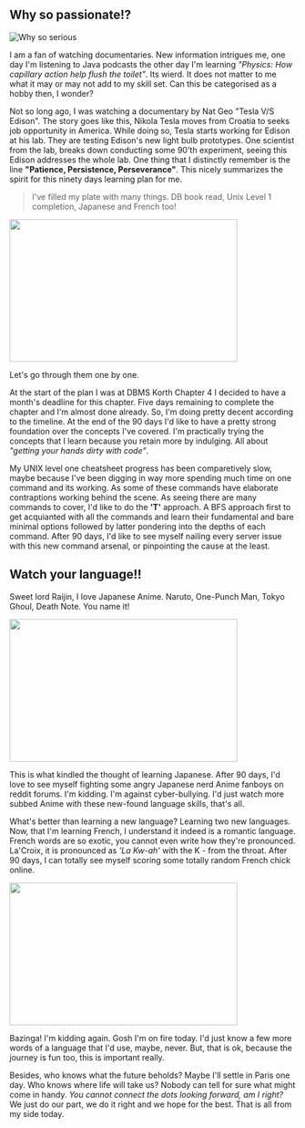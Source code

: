## Why so passionate!?

![Why so serious](https://media.giphy.com/media/xhsCgDf4CgLzG/giphy.gif)

I am a fan of watching documentaries. New information intrigues me, one day I'm listening to Java podcasts the other day I'm learning *"Physics: How capillary action help flush the toilet"*. Its wierd. It does not matter to me what it may or may not add to my skill set. Can this be categorised as a hobby then, I wonder?

Not so long ago, I was watching a documentary by Nat Geo "Tesla V/S Edison". The story goes like this, Nikola Tesla moves from Croatia to seeks job opportunity in America. While doing so, Tesla starts working for Edison at his lab. They are testing Edison's new light bulb prototypes. One scientist from the lab, breaks down conducting some 90'th experiment, seeing this Edison addresses the whole lab. One thing that I distinctly remember is the line **"Patience, Persistence, Perseverance"**.
This nicely summarizes the spirit for this ninety days learning plan for me.

> I've filled my plate with many things. DB book read, Unix Level 1 completion, Japanese and French too!

<img src="https://media.giphy.com/media/l0MYwONBGDS7aPGOk/giphy.gif" width="400" height="250" />

Let's go through them one by one.


At the start of the plan I was at DBMS Korth Chapter 4 I decided to have a month's deadline for this chapter. Five days remaining to complete the chapter and I'm almost done already. So, I'm doing pretty decent according to the timeline. At the end of the 90 days I'd like to have a pretty strong foundation over the concepts I've covered. I'm practically trying the concepts that I learn because you retain more by indulging. All about *"getting your hands dirty with code"*. 

My UNIX level one cheatsheet progress has been comparetively slow, maybe because I've been digging in way more spending much time on one command and its working. As some of these commands have elaborate contraptions working behind the scene.
As seeing there are many commands to cover, I'd like to do the **'T'** approach. A BFS approach first to get acquianted with all the commands and learn their fundamental and bare minimal options followed by latter pondering into the depths of each command. After 90 days, I'd like to see myself nailing every server issue with this new command arsenal, or pinpointing the cause at the least.

## Watch your language!!

Sweet lord Raijin, I love Japanese Anime. Naruto, One-Punch Man, Tokyo Ghoul, Death Note. You name it! 

<img src="https://media.giphy.com/media/12pwt3qlbVVBfy/giphy.gif" width="400" height="250"/>

This is what kindled the thought of learning Japanese. After 90 days, I'd love to see myself fighting some angry Japanese nerd Anime fanboys on reddit forums. I'm kidding. I'm against cyber-bullying. I'd just watch more subbed Anime with these new-found language skills, that's all. 

What's better than learning a new language? Learning two new languages. Now, that I'm learning French, I understand it indeed is a romantic language. French words are so exotic, you cannot even write how they're pronounced. La'Croix, it is pronounced as *'La Kw-ah'* with the K - from the throat. After 90 days, I can totally see myself scoring some totally random French chick online. 

<img src="https://media.giphy.com/media/CV61LRKyQf6P6/giphy.gif" width="400" height="250"/>

Bazinga! I'm kidding again. Gosh I'm on fire today. I'd just know a few more words of a language that I'd use, maybe, never. But, that is ok, because the journey is fun too, this is important really.

Besides, who knows what the future beholds? Maybe I'll settle in Paris one day. Who knows where life will take us? Nobody can tell for sure what might come in handy. *You cannot connect the dots looking forward, am I right?* We just do our part, we do it right and we hope for the best. That is all from my side today.
